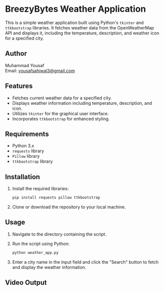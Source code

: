 
# BreezyBytes Weather Application

This is a simple weather application built using Python's `tkinter` and `ttkbootstrap` libraries. It fetches weather data from the OpenWeatherMap API and displays it, including the temperature, description, and weather icon for a specified city.

## Author

Muhammad Yousaf  
Email: yousafsahiwal3@gmail.com

## Features

- Fetches current weather data for a specified city.
- Displays weather information including temperature, description, and icon.
- Utilizes `tkinter` for the graphical user interface.
- Incorporates `ttkbootstrap` for enhanced styling.

## Requirements

- Python 3.x
- `requests` library
- `Pillow` library
- `ttkbootstrap` library

## Installation

1. Install the required libraries:
    ```sh
    pip install requests pillow ttkbootstrap
    ```

2. Clone or download the repository to your local machine.

## Usage

1. Navigate to the directory containing the script.
2. Run the script using Python:
    ```sh
    python weather_app.py
    ```

3. Enter a city name in the input field and click the "Search" button to fetch and display the weather information.

## Video Output



